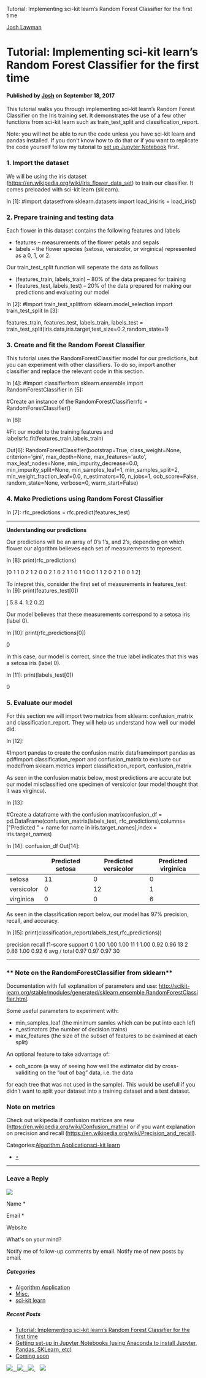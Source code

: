 Tutorial: Implementing sci-kit learn’s Random Forest Classifier for the first time

[Josh Lawman](http://joshlawman.com/)

# Tutorial: Implementing sci-kit learn’s Random Forest Classifier for the first time

#### Published by [**Josh**](http://joshlawman.com/author/admin/) on September 18, 2017

This tutorial walks you through implementing sci-kit learn’s Random Forest Classifier on the Iris training set. It demonstrates the use of a few other functions from sci-kit learn such as train_test_split and classification_report.

Note: you will not be able to run the code unless you have sci-kit learn and pandas installed. If you don’t know how to do that or if you want to replicate the code yourself follow my tutorial to [set up Jupyter Notebook](http://joshlawman.com/getting-set-up-in-jupyter-notebooks-using-anaconda-to-install-the-jupyter-pandas-sklearn-etc/) first.

### 1. Import the dataset

We will be using the iris dataset (https://en.wikipedia.org/wiki/Iris_flower_data_set) to train our classifier. It comes preloaded with sci-kit learn (sklearn).

In [1]:
#Import datasetfrom  sklearn.datasets  import  load_irisiris  =  load_iris()

### 2. Prepare training and testing data

Each flower in this dataset contains the following features and labels

- features – measurements of the flower petals and sepals
- labels – the flower species (setosa, versicolor, or virginica) represented as a 0, 1, or 2.

Our train_test_split function will seperate the data as follows

- (features_train, labels_train) – 80% of the data prepared for training
- (features_test, labels_test) – 20% of the data prepared for making our predictions and evaluating our model

In [2]:
#Import train_test_splitfrom  sklearn.model_selection  import  train_test_split
In [3]:

features_train,  features_test,  labels_train,  labels_test  =  train_test_split(iris.data,iris.target,test_size=0.2,random_state=1)

### 3. Create and fit the Random Forest Classifier

This tutorial uses the RandomForestClassifier model for our predictions, but you can experiment with other classifiers. To do so, import another classifier and replace the relevant code in this section.

In [4]:
#Import classifierfrom  sklearn.ensemble  import  RandomForestClassifier
In [5]:

#Create an instance of the RandomForestClassifierrfc  =  RandomForestClassifier()

In [6]:

#Fit our model to the training features and labelsrfc.fit(features_train,labels_train)

Out[6]:
RandomForestClassifier(bootstrap=True, class_weight=None, criterion='gini',
max_depth=None, max_features='auto', max_leaf_nodes=None,
min_impurity_decrease=0.0, min_impurity_split=None,
min_samples_leaf=1, min_samples_split=2,
min_weight_fraction_leaf=0.0, n_estimators=10, n_jobs=1,
oob_score=False, random_state=None, verbose=0,
warm_start=False)

### 4. Make Predictions using Random Forest Classifier

In [7]:
rfc_predictions  =  rfc.predict(features_test)

* * *

**Understanding our predictions**

Our predictions will be an array of 0’s 1’s, and 2’s, depending on which flower our algorithm believes each set of measurements to represent.

In [8]:
print(rfc_predictions)

[0 1 1 0 2 1 2 0 0 2 1 0 2 1 1 0 1 1 0 0 1 1 2 0 2 1 0 0 1 2]

To intepret this, consider the first set of measurements in features_test:
In [9]:
print(features_test[0])

[ 5.8 4. 1.2 0.2]

Our model believes that these measurements correspond to a setosa iris (label 0).

In [10]:
print(rfc_predictions[0])

0

In this case, our model is correct, since the true label indicates that this was a setosa iris (label 0).

In [11]:
print(labels_test[0])

0

### 5. Evaluate our model

For this section we will import two metrics from sklearn: confusion_matrix and classification_report. They will help us understand how well our model did.

In [12]:

#Import pandas to create the confusion matrix dataframeimport  pandas  as  pd#Import classification_report and confusion_matrix to evaluate our modelfrom  sklearn.metrics  import  classification_report,  confusion_matrix

As seen in the confusion matrix below, most predictions are accurate but our model misclassified one specimen of versicolor (our model thought that it was virginca).

In [13]:

#Create a dataframe with the confusion matrixconfusion_df  =  pd.DataFrame(confusion_matrix(labels_test,  rfc_predictions),columns=["Predicted "  +  name  for  name  in  iris.target_names],index  =  iris.target_names)

In [14]:
confusion_df
Out[14]:

|     | Predicted setosa | Predicted versicolor | Predicted virginica |
| --- | --- | --- | --- |
| setosa | 11  | 0   | 0   |
| versicolor | 0   | 12  | 1   |
| virginica | 0   | 0   | 6   |

As seen in the classification report below, our model has 97% precision, recall, and accuracy.

In [15]:
print(classification_report(labels_test,rfc_predictions))

precision recall f1-score support
0 1.00 1.00 1.00 11
1 1.00 0.92 0.96 13
2 0.86 1.00 0.92 6
avg / total 0.97 0.97 0.97 30

* * *

### ** Note on the RandomForestClassifier from sklearn**

Documentation with full explanation of parameters and use: http://scikit-learn.org/stable/modules/generated/sklearn.ensemble.RandomForestClassifier.html.

Some useful parameters to experiment with:

- min_samples_leaf (the minimum samles which can be put into each lef)
- n_estimators (the number of decision trains)
- max_features (the size of the subset of features to be examined at each split)

An optional feature to take advantage of:

- oob_score (a way of seeing how well the estimator did by cross-validiting on the “out of bag” data, i.e. the data

for each tree that was not used in the sample). This would be usefull if you didn’t want to split your dataset into a training dataset and a test dataset.

### Note on metrics

Check out wikipedia if confusion matrices are new (https://en.wikipedia.org/wiki/Confusion_matrix) or if you want explanation on precision and recall (https://en.wikipedia.org/wiki/Precision_and_recall).

Categories:[Algorithm Application](http://joshlawman.com/category/algorithm-application/)[sci-kit learn](http://joshlawman.com/category/sci-kit-learn/)

- [**](https://twitter.com/intent/tweet?url=http://joshlawman.com/implementing-the-random-forest-classifier-from-sci-kit-learn/&text=Tutorial:%20Implementing%20sci-kit%20learn%E2%80%99s%20Random%20Forest%20Classifier%20for%20the%20first%20time&hashtags=Algorithm%20Application,sci-kit%20learn)

* * *

###

### Leave a Reply

![](../_resources/888367cc7ae74ab0e323dff7e59830b2.jpg)

 Name *

 Email *

 Website

 What's on your mind?

 Notify me of follow-up comments by email.
 Notify me of new posts by email.

##### Categories

- [Algorithm Application](http://joshlawman.com/category/algorithm-application/)
- [Misc.](http://joshlawman.com/category/misc/)
- [sci-kit learn](http://joshlawman.com/category/sci-kit-learn/)

##### Recent Posts

- [Tutorial: Implementing sci-kit learn’s Random Forest Classifier for the first time](http://joshlawman.com/implementing-the-random-forest-classifier-from-sci-kit-learn/)
- [Getting set-up in Jupyter Notebooks (using Anaconda to install Jupyter, Pandas, SKLearn, etc)](http://joshlawman.com/getting-set-up-in-jupyter-notebooks-using-anaconda-to-install-the-jupyter-pandas-sklearn-etc/)
- [Coming soon](http://joshlawman.com/coming-soon/)

[![](../_resources/553f91dbd9891d59c0f9c5f7a212e62f.png)   ](http://joshlawman.com/implementing-the-random-forest-classifier-from-sci-kit-learn/mailto:jlawman@gmail.com)[![](../_resources/8740fd404314496220b64e12477fbac9.png)   ](https://www.linkedin.com/in/josh-lawman-9b2604136/)[![](../_resources/dcb05e67e1dc5a641fdc4d993e4e3b5e.png) ](https://github.com/jlawman)   [![](../_resources/5014e3bc7b236f3e7c95a62e8784e268.png)](https://twitter.com/joshlawman)